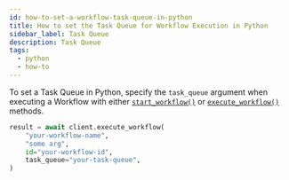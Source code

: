 ```yaml
---
id: how-to-set-a-workflow-task-queue-in-python
title: How to set the Task Queue for Workflow Execution in Python
sidebar_label: Task Queue
description: Task Queue
tags:
  - python
  - how-to
---
```


To set a Task Queue in Python, specify the `task_queue` argument when executing a Workflow with either [`start_workflow()`](https://python.temporal.io/temporalio.client.Client.html#start_workflow) or [`execute_workflow()`](https://python.temporal.io/temporalio.client.Client.html#execute_workflow) methods.

```python
result = await client.execute_workflow(
    "your-workflow-name",
    "some arg",
    id="your-workflow-id",
    task_queue="your-task-queue",
)
```
